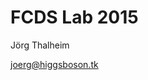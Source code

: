 <!--
Multi-Monitor-Shortcuts:
Ctrl-O: Move Window to next screen
Mod4 + Control + j/k: Focus next/previous screen
reveal.js-Shortcuts:
o: Öffne Übersicht
s: Öffne Vortragsmonitor
-->

<!-- .slide: data-state="intro" -->
# FCDS Lab 2015

Jörg Thalheim

<joerg@higgsboson.tk>
